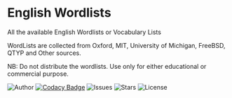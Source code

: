 # English Wordlists
All the available English Wordlists or Vocabulary Lists

WordLists are collected from Oxford, MIT, University of Michigan, FreeBSD, QTYP and Other sources.

NB: Do not distribute the wordlists. Use only for either educational or commercial purpose.

![Author](https://img.shields.io/badge/author-littinrajan-blue)
[![Codacy Badge](https://app.codacy.com/project/badge/Grade/8d5d1bdc96214e038bb36fb21cedfc95)](https://www.codacy.com/gh/moonlightfantasia/english-wordlists/dashboard?utm_source=github.com&amp;utm_medium=referral&amp;utm_content=moonlightfantasia/english-wordlists&amp;utm_campaign=Badge_Grade)
![Issues](https://img.shields.io/github/issues/moonlightfantasia/english-wordlists)
![Stars](https://img.shields.io/github/stars/moonlightfantasia/english-wordlists)
![License](https://img.shields.io/github/license/moonlightfantasia/english-wordlists)
